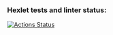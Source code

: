 ### Hexlet tests and linter status:
[![Actions Status](https://github.com/AndreyShulin/frontend-project-lvl1/workflows/hexlet-check/badge.svg)](https://github.com/AndreyShulin/frontend-project-lvl1/actions)